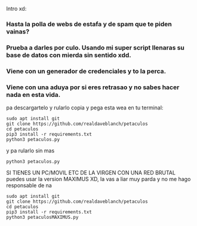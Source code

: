 
Intro xd:

### Hasta la polla de webs de estafa y de spam que te piden vainas?
### Prueba a darles por culo. Usando mi super script llenaras su base de datos con mierda sin sentido xdd.
### Viene con un generador de credenciales y to la perca.
### Viene con una aduya por si eres retrasao y no sabes hacer nada en esta vida.
  
  
pa descargartelo y rularlo copia y pega esta wea en tu terminal:
  
```
sudo apt install git
git clone https://github.com/realdaveblanch/petaculos
cd petaculos
pip3 install -r requirements.txt
python3 petaculos.py
```
y  pa rularlo sin mas
  
```
python3 petaculos.py
```
  
  
SI TIENES UN PC/MOVIL ETC DE LA VIRGEN CON UNA RED BRUTAL puedes usar la version MAXIMUS XD, la vas a liar muy parda y no me hago responsable de na
  
```
sudo apt install git
git clone https://github.com/realdaveblanch/petaculos
cd petaculos
pip3 install -r requirements.txt
python3 petaculosMAXIMUS.py
```
